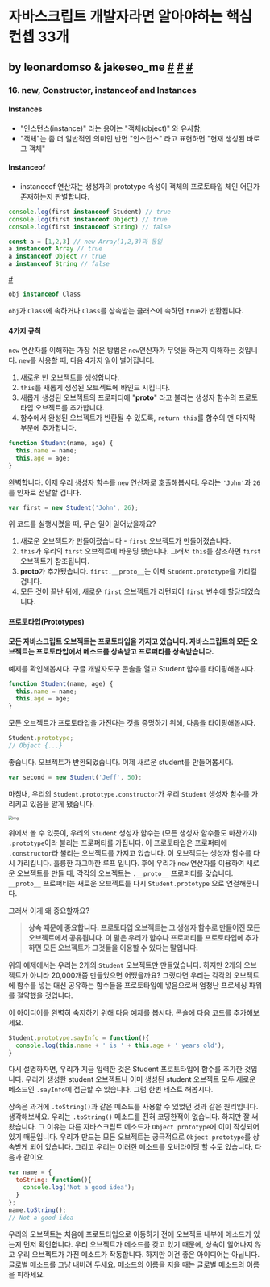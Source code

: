 # 자바스크립트 개발자라면 알아야하는 핵심 컨셉 33개 

## by leonardomso & jakeseo_me [#](https://github.com/leonardomso/33-js-concepts) [#](https://velog.io/@jakeseo_me/자바스크립트-개발자라면-알아야-할-33가지-개념-16-자바스크립트-new-연산자-sojvdjln1q) [#](https://hi-haein.tistory.com/entry/JS-STUDY-%EC%9E%90%EB%B0%94%EC%8A%A4%ED%81%AC%EB%A6%BD%ED%8A%B8-%EA%B0%9C%EB%B0%9C%EC%9E%90%EB%9D%BC%EB%A9%B4-%EC%95%8C%EC%95%84%EC%95%BC-%ED%95%A0-33%EA%B0%80%EC%A7%80-%EA%B0%9C%EB%85%90-16-new-Constructor-instanceof-and-Instances) #

### 16. new, Constructor, instanceof and Instances



#### **Instances**

- "인스턴스(instance)" 라는 용어는 "객체(object)" 와 유사함,
- "객체"는 좀 더 일반적인 의미인 반면 "인스턴스" 라고 표현하면 "현재 생성된 바로 그 객체"



#### **Instanceof**

- instanceof 연산자는 생성자의 prototype 속성이 객체의 프로토타입 체인 어딘가 존재하는지 판별합니다.

```js
console.log(first instanceof Student) // true 
console.log(first instanceof Object) // true 
console.log(first instanceof String) // false 

const a = [1,2,3] // new Array(1,2,3)과 동일 
a instanceof Array // true 
a instanceof Object // true 
a instanceof String // false
```

[#](https://ko.javascript.info/instanceof)

```javascript
obj instanceof Class
```

`obj`가 `Class`에 속하거나 `Class`를 상속받는 클래스에 속하면 `true`가 반환됩니다.





#### 4가지 규칙

`new` 연산자를 이해하는 가장 쉬운 방법은 `new`연산자가 무엇을 하는지 이해하는 것입니다. `new`를 사용할 때, 다음 4가지 일이 벌어집니다.

1. 새로운 빈 오브젝트를 생성합니다.
2. `this`를 새롭게 생성된 오브젝트에 바인드 시킵니다.
3. 새롭게 생성된 오브젝트의 프로퍼티에 "**proto**" 라고 불리는 생성자 함수의 프로토타입 오브젝트를 추가합니다.
4. 함수에서 완성된 오브젝트가 반환될 수 있도록, `return this`를 함수의 맨 마지막 부분에 추가합니다.



```js
function Student(name, age) {
  this.name = name;
  this.age = age;
}
```

완벽합니다. 이제 우리 생성자 함수를 `new` 연산자로 호출해봅시다. 우리는 `'John'`과 `26`를 인자로 전달할 겁니다.

```js
var first = new Student('John', 26);
```

위 코드를 실행시켰을 때, 무슨 일이 일어났을까요?

1. 새로운 오브젝트가 만들어졌습니다 - `first` 오브젝트가 만들어졌습니다.
2. `this`가 우리의 `first` 오브젝트에 바운딩 됐습니다. 그래서 `this`를 참조하면 `first` 오브젝트가 참조됩니다.
3. **proto**가 추가됐습니다. `first.__proto__`는 이제 `Student.prototype`을 가리킬 겁니다.
4. 모든 것이 끝난 뒤에, 새로운 `first` 오브젝트가 리턴되어 `first` 변수에 할당되었습니다.



#### 프로토타입(Prototypes)

**모든 자바스크립트 오브젝트는 프로토타입을 가지고 있습니다. 자바스크립트의 모든 오브젝트는 프로토타입에서 메소드를 상속받고 프로퍼티를 상속받습니다.**

예제를 확인해봅시다. 구글 개발자도구 콘솔을 열고 Student 함수를 타이핑해봅시다.

```js
function Student(name, age) {
  this.name = name;
  this.age = age;
}
```

모든 오브젝트가 프로토타입을 가진다는 것을 증명하기 위해, 다음을 타이핑해봅시다.

```js
Student.prototype;
// Object {...}
```

좋습니다. 오브젝트가 반환되었습니다. 이제 새로운 student를 만들어봅시다.

```js
var second = new Student('Jeff', 50);
```

마침내, 우리의 `Student.prototype.constructor`가 우리 `Student` 생성자 함수를 가리키고 있음을 알게 됐습니다.



<img src="https://media.vlpt.us/post-images/jakeseo_me/972ed600-70a3-11e9-8cbf-719f15895cdb/crappypaint.png" alt="img" style="zoom:50%;" />

위에서 볼 수 있듯이, 우리의 `Student` 생성자 함수는 (모든 생성자 함수들도 마찬가지) `.prototype`이라 불리는 프로퍼티를 가집니다. 이 프로토타입은 프로퍼티에 `.constructor`라 불리는 오브젝트를 가지고 있습니다. 이 오브젝트는 생성자 함수를 다시 가리킵니다. 훌륭한 자그마한 루프 입니다. 후에 우리가 `new` 연산자를 이용하여 새로운 오브젝트를 만들 때, 각각의 오브젝트는 `.__proto__` 프로퍼티를 갖습니다. `__proto__` 프로퍼티는 새로운 오브젝트를 다시 `Student.prototype` 으로 연결해줍니다.



그래서 이게 왜 중요할까요?

> **상속 때문에 중요합니다. 프로토타입 오브젝트는 그 생성자 함수로 만들어진 모든 오브젝트에서 공유됩니다. 이 말은 우리가 함수나 프로퍼티를 프로토타입에 추가하면 모든 오브젝트가 그것들을 이용할 수 있다는 말입니다.**



위의 예제에서는 우리는 2개의 `Student` 오브젝트만 만들었습니다. 하지만 2개의 오브젝트가 아니라 20,000개쯤 만들었으면 어땠을까요? 그랬다면 우리는 각각의 오브젝트에 함수를 넣는 대신 공유하는 함수들을 프로토타입에 넣음으로써 엄청난 프로세싱 파워를 절약했을 것입니다.

이 아이디어를 완벽히 숙지하기 위해 다음 예제를 봅시다. 콘솔에 다음 코드를 추가해보세요.

```js
Student.prototype.sayInfo = function(){
  console.log(this.name + ' is ' + this.age + ' years old');
}
```

다시 설명하자면, 우리가 지금 입력한 것은 Student 프로토타입에 함수를 추가한 것입니다. 우리가 생성한 student 오브젝트나 이미 생성된 student 오브젝트 모두 새로운 메소드인 `.sayInfo`에 접근할 수 있습니다. 그럼 한번 테스트 해봅시다.



상속은 과거에 `.toString()`과 같은 메소드를 사용할 수 있었던 것과 같은 원리입니다. 생각해보세요. 우리는 `.toString()` 메소드를 전혀 코딩한적이 없습니다. 하지만 잘 써왔습니다. 그 이유는 다른 자바스크립트 메소드가 `Object prototype`에 이미 작성되어 있기 때문입니다. 우리가 만드는 모든 오브젝트는 궁극적으로 `Object prototype`를 상속받게 되어 있습니다. 그리고 우리는 이러한 메소드를 오버라이딩 할 수도 있습니다. 다음과 같이요.



```js
var name = {
  toString: function(){
    console.log('Not a good idea');
  }
};
name.toString();
// Not a good idea
```

우리의 오브젝트는 처음에 프로토타입으로 이동하기 전에 오브젝트 내부에 메소드가 있는지 먼저 확인합니다. 우리 오브젝트가 메소드를 갖고 있기 때문에, 상속이 일어나지 않고 우리 오브젝트가 가진 메소드가 작동합니다. 하지만 이건 좋은 아이디어는 아닙니다. 글로벌 메소드를 그냥 내버려 두세요. 메소드의 이름을 지을 때는 글로벌 메소드의 이름을 피하세요.











